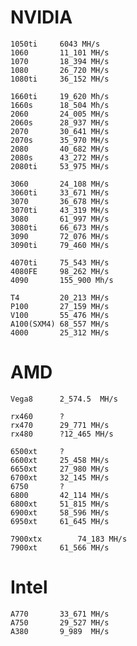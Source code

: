 # NVIDIA
`1050ti		6043 MH/s`<br>
`1060		11_101 MH/s`<br>
`1070		18_394 MH/s`<br>
`1080		26_720 MH/s`<br>
`1080ti		36_152 MH/s`<br>

`1660ti		19_620 Mh/s`<br>
`1660s		18_504 Mh/s`<br>
`2060		24_005 MH/s`<br>
`2060s		28_937 MH/s`<br>
`2070		30_641 MH/s`<br>
`2070s		35_970 MH/s`<br>
`2080		40_682 MH/s`<br>
`2080s		43_272 MH/s`<br>
`2080ti		53_975 MH/s`<br>

`3060		24_108 MH/s`<br>
`3060ti		33_671 MH/s`<br>
`3070		36_678 MH/s`<br>
`3070ti		43_319 MH/s`<br>
`3080		61_997 MH/s`<br>
`3080ti		66_673 MH/s`<br>
`3090		72_076 MH/s`<br>
`3090ti		79_460 MH/s`<br>

`4070ti		75_543 MH/s`<br>
`4080FE		98_262 MH/s`<br>
`4090		155_900 Mh/s`<br>

`T4			20_213 MH/s`<br>
`P100		27_159 MH/s`<br>
`V100		55_476 MH/s`<br>
`A100(SXM4)	68_557 MH/s`<br>
`4000		25_312 MH/s`<br>



# AMD
`Vega8		2_574.5	 MH/s`<br>

`rx460		?`<br>
`rx470		29_771 MH/s`<br>
`rx480		?12_465 MH/s`<br>

`6500xt		?`<br>
`6600xt		25_458 MH/s`<br>
`6650xt		27_980 MH/s`<br>
`6700xt		32_145 MH/s`<br>
`6750		?`<br>
`6800		42_114 MH/s `<br>
`6800xt		51_815 MH/s `<br>
`6900xt		58_596 MH/s `<br>
`6950xt		61_645 MH/s`<br>

`7900xtx		74_183 MH/s`<br>
`7900xt		61_566 MH/s`<br>



# Intel
`A770		33_671 MH/s`<br>
`A750		29_527 MH/s`<br>
`A380		9_989  MH/s`<br>

